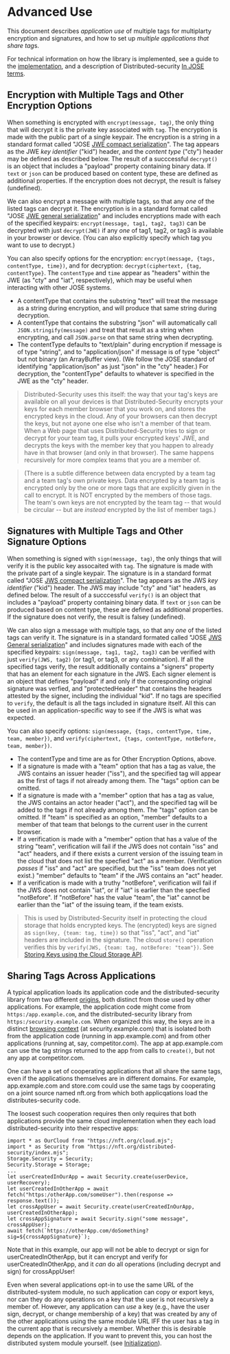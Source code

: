 # Advanced Use

This document describes *application use* of multiple tags for multiplarty encryption and signatures, and how to set up *multiple applications that share tag*s.

For technical information on how the library is implemented, see a guide to the [implementation](docs/implementation.md), and a description of Distributed-security [In JOSE terms](docs/in-jose-terms.md).

## Encryption with Multiple Tags and Other Encryption Options

When something is encrypted with `encrypt(message, tag)`, the only thing that will decrypt it is the private key associated with `tag`. The encryption is made with the public part of a single keypair. The encryption is a string in a standard format called "JOSE [JWE compact serialization](https://datatracker.ietf.org/doc/html/rfc7516#section-7.1)". The tag appears as the JWE *key identifier* ("kid") header, and the *content type* ("cty") header may be defined as described below. The result of a succcessful `decrypt()` is an object that includes a "payload" property containing binary data. If `text` or `json` can be produced based on content type, these are defined as additional properties. If the encryption does not decrypt, the result is falsey (undefined). 

We can also encrypt a message with multiple tags, so that any *one* of the listed tags can decrypt it. The encryption is in a standard format called "JOSE [JWE general serialization](https://datatracker.ietf.org/doc/html/rfc7516#section-7.2.1)" and includes encryptions made with each of the specified keypairs: `encrypt(message, tag1, tag2, tag3)` can be decrypted with just `decrypt(JWE)` if any *one* of tag1, tag2, or tag3 is available in your browser or device. (You can also explicitly specify which tag you want to use to decrypt.)

You can also specify options for the encryption: `encrypt(message, {tags, contentType, time})`, and for decryption: `decrypt(ciphertext, {tag, contentType}`. The `contentType` and `time` appear as "headers" within the JWE (as "cty" and "iat", respectively), which may be useful when interacting with other JOSE systems.

- A contentType that contains the substring "text" will treat the message as a string during encryption, and will produce that same string during decryption.
- A contentType that contains the substring "json" will automatically call `JSON.stringify(message)` and treat that result as a string when encrypting, and call `JSON.parse` on that same string when decrypting.
- The contentType defaults to "text/plain" during encryption if message is of type "string", and to "application/json" if message is of type "object" but not binary (an ArrayBuffer view). (We follow the JOSE standard of identifying "application/json" as just "json" in the "cty" header.) For decryption, the "contentType" defaults to whatever is specified in the JWE as the "cty" header.

> Distributed-Security uses this itself: the way that your tag's keys are available on all your devices is that Distributed-Security encrypts your keys for each member browser that you work on, and stores the encrypted keys in the cloud. Any of your browsers can then decrypt the keys, but not ayone one else who isn't a member of that team. When a Web page that uses Distributed-Security tries to sign or decrypt for your team tag, it pulls your encrypted keys' JWE, and decrypts the keys with the member key that you happen to already have in that browser (and only in that browser). The same happens recursively for more complex teams that you are a member of. 

> (There is a subtle difference between data encrypted by a team tag and a team tag's own private keys. Data encrypted by a team tag is encrypted only by the one or more tags that are explicitly given in the call to encrypt. It is NOT encrypted by the members of those tags. The team's own keys are not encrypted by the team tag -- that would be circular -- but are *instead* encrypted by the list of member tags.)

## Signatures with Multiple Tags and Other Signature Options

When something is signed with `sign(message, tag)`, the only things that will verify it is the public key assocaited with `tag`. The signature is made with the private part of a single keypair. The signature is in a standard format called "JOSE [JWS compact serialization](https://datatracker.ietf.org/doc/html/rfc7515#section-7.1)". The tag appears as the JWS *key identifier* ("kid") header. The JWS may include "cty" and "iat" headers, as defined below. The result of a succcessful `verify()` is an object that includes a "payload" property containing binary data. If `text` or `json` can be produced based on content type, these are defined as additional properties. If the signature does not verify, the result is falsey (undefined). 

We can also sign a message with multiple tags, so that any *one* of the listed tags can verify it. The signature is in a standard formated called "JOSE [JWS General serialization](https://datatracker.ietf.org/doc/html/rfc7515#section-7.2.1)" and includes signatures made with each of the specified keypairs: `sign(message, tag1, tag2, tag3)` can be verified with just `verify(JWS, tag2)` (or tag1, or tag3, or any combination).  If all the specified tags verify, the result additionally contains a "signers" property that has an element for each signature in the JWS. Each signer element is an object that defines "payload" if and only if the corresponding original signature was verfied, and "protectedHeader" that contains the headers attested by the signer, including the individual "kid". If no tags are specified to `verify`, the default is all the tags included in signature itself. All this can be used in an application-specific way to see if the JWS is what was expected.

You can also specify options: `sign(message, {tags, contentType, time, team, member})`, and `verify(ciphertext, {tags, contentType, notBefore, team, member})`. 

- The contentType and time are as for Other Encryption Options, above. 
- If a signature is made with a "team" option that has a tag as value, the JWS contains an issuer header ("iss"), and the specified tag will appear as the first of tags if not already among them. The "tags" option can be omitted.
- If a signature is made with a "member" option that has a tag as value, the JWS contains an actor header ("act"), and the specified tag will be added to the tags if not already among them. The "tags" option can be omitted. If "team" is specified as an option, "member" defaults to a member of that team that belongs to the current user in the current browser.
- If a verification is made with a "member" option that has a value of the string "team", verification will fail if the JWS does not contain "iss" and "act" headers, and if there exists a current version of the issuing team in the cloud that does not list the specfied "act" as a member. (Verification *passes* if "iss" and "act" are specified, but the "iss" team does not yet exist.) "member" defaults to "team" if the JWS contains an "act" header.
- If a verification is made with a truthy "notBefore", verification will fail if the JWS does not contain "iat", or if "iat" is earlier than the specfied "notBefore". If "notBefore" has the value "team", the "iat" cannot be earlier than the "iat" of the issuing team, if the team exists.

> This is used by Distributed-Security itself in protecting the cloud storage that holds encrypted keys. The (encrypted) keys are signed as `sign(key, {team: tag, time})` so that "iss", "act", and "iat" headers are included in the signature. The cloud `store()` operation verifies this by `verify(JWS, {team: tag, notBefore: "team"})`. See [Storing Keys using the Cloud Storage API](../README.md#storing-keys-using-the-coud-storage-api).

## Sharing Tags Across Applications

A typical application loads its application code and the distributed-security library from two different [origins](https://developer.mozilla.org/en-US/docs/Glossary/Origin), both distinct from those used by other applications. For example, the application code might come from `https:/app.example.com`, and the distributed-security library from `https:/security.example.com`. When organized this way, the keys are in a distinct [browsing context](https://developer.mozilla.org/en-US/docs/Glossary/Browsing_context) (at security.example.com) that is isolated both from the application code (running in app.example.com) and from other applications (running at, say, competitor.com). The app at app.example.com can use the tag strings returned to the app from calls to `create()`, but not any app at competitor.com.


One can have a set of cooperating applications that all share the same tags, even if the applications themselves are in different domains. For example, app.example.com and store.com could use the same tags by cooperating on a joint source named nft.org from which both applicqations load the distributes-security code. 

The loosest such cooperation requires then only requires that both applications provide the same cloud implementation when they each load distributed-security into their respective apps:

```
import * as OurCloud from "https://nft.org/cloud.mjs";
import * as Security from "https://nft.org/distributed-security/index.mjs";
Storage.Security = Security;
Security.Storage = Storage;
...
let userCreatedInOurApp = await Security.create(userDevice, userRecovery);
let userCreatedInOtherApp = await fetch("https:/otherApp.com/someUser").then(response => response.text());
let crossAppUser = await Security.create(userCreatedInOurApp, userCreatedInOtherApp);
let crossAppSignature = await Security.sign("some message", crossAppUser);
await fetch(`https://otherApp.com/doSomething?sig=${crossAppSignature}`);
```
Note that in this example, our app will not be able to decrypt or sign for userCreatedInOtherApp, but it can encrypt and verify for userCreatedInOtherApp, and it *can* do all operations (including decrypt and sign) for crossAppUser!

Even when several applications opt-in to use the same URL of the distributed-system module, no such application can copy or export keys, nor can they do any operations on a key that the user is not recursively a member of. However, any application can *use* a key (e.g., have the user sign, decrypt, or change membership of a key) that was created by any of the other applications using the same module URL IFF the user has a tag in the current app that is recursively a member. Whether this is desirable depends on the application. If you want to prevent this, you can host the distributed system module yourself. (see [Initialization](README.md#initialization)).